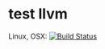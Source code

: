 # test llvm
Linux, OSX: [![Build Status](https://api.travis-ci.org/wookay/llvmcat.svg?branch=master)](https://travis-ci.org/wookay/llvmcat)
